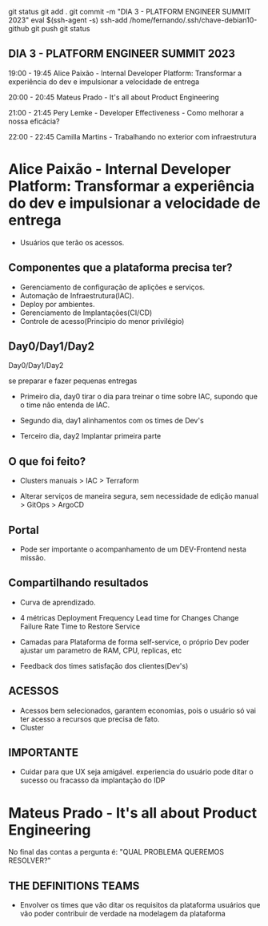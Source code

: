 

git status
git add .
git commit -m "DIA 3 - PLATFORM ENGINEER SUMMIT 2023"
eval $(ssh-agent -s)
ssh-add /home/fernando/.ssh/chave-debian10-github
git push
git status



## DIA 3 - PLATFORM ENGINEER SUMMIT 2023

19:00 - 19:45
Alice Paixão - Internal Developer Platform: Transformar a experiência do dev e impulsionar a velocidade de entrega

20:00 - 20:45
Mateus Prado - It's all about Product Engineering

21:00 - 21:45
Pery Lemke - Developer Effectiveness - Como melhorar a nossa eficácia?

22:00 - 22:45
Camilla Martins - Trabalhando no exterior com infraestrutura









# Alice Paixão - Internal Developer Platform: Transformar a experiência do dev e impulsionar a velocidade de entrega

- Usuários que terão os acessos.




## Componentes que a plataforma precisa ter?

- Gerenciamento de configuração de aplições e serviços.
- Automação de Infraestrutura(IAC).
- Deploy por ambientes.
- Gerenciamento de Implantações(CI/CD)
- Controle de acesso(Principio do menor privilégio)



## Day0/Day1/Day2

Day0/Day1/Day2

se preparar e fazer pequenas entregas

- Primeiro dia, day0
tirar o dia para treinar o time sobre IAC, supondo que o time não entenda de IAC.

- Segundo dia, day1
alinhamentos com os times de Dev's

- Terceiro dia, day2
Implantar primeira parte






## O que foi feito?

- Clusters manuais > IAC > Terraform

- Alterar serviços de maneira segura, sem necessidade de edição manual > GitOps > ArgoCD





## Portal

- Pode ser importante o acompanhamento de um DEV-Frontend nesta missão.







## Compartilhando resultados

- Curva de aprendizado.

- 4 métricas
Deployment Frequency
Lead time for Changes
Change Failure Rate
Time to Restore Service





- Camadas para Plataforma
de forma self-service, o próprio Dev poder ajustar um parametro de RAM, CPU, replicas, etc

- Feedback dos times
satisfação dos clientes(Dev's)



## ACESSOS

- Acessos bem selecionados, garantem economias, pois o usuário só vai ter acesso a recursos que precisa de fato.
- Cluster



## IMPORTANTE
- Cuidar para que UX seja amigável.
experiencia do usuário pode ditar o sucesso ou fracasso da implantação do IDP











# Mateus Prado - It's all about Product Engineering

No final das contas a pergunta é: "QUAL PROBLEMA QUEREMOS RESOLVER?"

## THE DEFINITIONS TEAMS

- Envolver os times que vão ditar os requisitos da plataforma
usuários que vão poder contribuir de verdade na modelagem da plataforma
